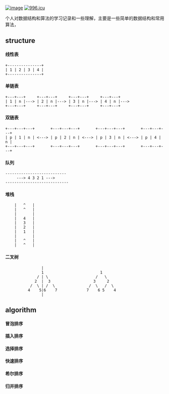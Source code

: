 [![image](https://img.shields.io/github/issues/jccjd/structure_algorithm)](https://github.com/jccjd)[![996.icu](https://img.shields.io/badge/link-996.icu-red.svg)](https://996.icu)个人对数据结构和算法的学习记录和一些理解，主要是一些简单的数据结构和常用算法，## structure#### 线性表    +---------------+    | 1 | 2 | 3 | 4 |    +---------------+#### 单链表    +---+---+     +---+---+     +---+---+     +---+---+     | 1 | n |---> | 2 | n |---> | 3 | n |---> | 4 | n |--->    +---+---+     +---+---+     +---+---+     +---+---+#### 双链表    +---+---+---+       +---+---+---+       +---+---+---+       +---+---+---+            | p | 1 | n | <---> | p | 2 | n | <---> | p | 3 | n | <---> | p | 4 | n |    +---+---+---+       +---+---+---+       +---+---+---+       +---+---+---+    #### 队列    ---------------------------         ---> 4 3 2 1 --->    ----------------------------    #### 堆栈        |   ^   |        |   ^   |        |       |        |   4   |        |   3   |        |   2   |        |   1   |        |       |        |   ^   |        |   ^   |#### 二叉树                        |                    1                         1                  / | \                     /   \                 2  |  3                   3     2               /  \ | /  \               /  \   /  \              4    5|6    7             7    6 5    4                       |        ## algorithm#### 冒泡排序#### 插入排序#### 选择排序#### 快速排序#### 希尔排序#### 归并排序